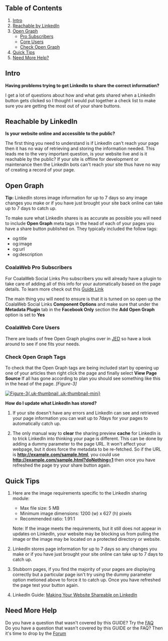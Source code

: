 ## Table of Contents
1.  [Intro](#intro)
2.  [Reachable by LinkedIn](#reachable)
3.  [Open Graph](#og)
    - [Pro Subscribers](#og-pro)
    - [Core Users](#og-core)
    - [Check Open Graph](#og-check)
4.  [Quick Tips](#tips)
5.  [Need More Help?](#more-help)

## <a class="doc-top" name="intro"></a>Intro

**Having problems trying to get LinkedIn to share the correct information?**

I get a lot of questions about how and what gets shared when a LinkedIn button gets clicked so I thought I would put together a check list to make sure you are getting the most out of your share buttons.

## <a name="reachable"></a>Reachable by LinkedIn

**Is your website online and accessible to the public?**

The first thing you need to understand is if LinkedIn can't reach your page then it has no way of retrieving and storing the information needed. This leads me to the very important question, is your website live and is it reachable by the public? If your site is offline for development or maintenance then the LinkedIn bots can't reach your site thus have no way of creating a record of your page.

## <a name="og"></a>Open Graph

**Tip:** LinkedIn stores image information for up to 7 days so any image changes you make or if you have just brought your site back online can take up to 7 days to catch up.

To make sure what LinkedIn shares is as accurate as possible you will need to include **Open Graph** meta tags in the head of each of your pages you have a share button published on. They typically included the follow tags:

-   og:title
-   og:image
-   og:url
-   og:description

### <a name="og-pro"></a>CoalaWeb Pro Subscribers

For CoalaWeb Social Links Pro subscribers you will already have a plugin to take care of adding all of this info for your automatically based on the page details. To learn more check out this [Guide Link](https://coalaweb.com/support/documentation/item/coalaweb-social-links-guide#options-og) 

The main thing you will need to ensure is that it is turned on so open up the CoalaWeb Social Links **Component Options** and make sure that under the **Metadata Plugin** tab in the **Facebook Only** section the **Add Open Graph** option is set to **Yes**

### <a name="og-core"></a>CoalaWeb Core Users

There are loads of free Open Graph plugins over in [JED](https://extensions.joomla.org/extensions/extension/?searchall=Open+Graph&filter%5Btags%5D%5B%5D=&filter%5Bcore_catid%5D=&filter%5Bincludes%5D=&filter%5Bversions%5D=&filter%5Btype%5D=free&filter%5Bhasdemo%5D=&order=&filter%5Bnewupdated%5D=&filter%5Bscore%5D=&filter%5Bfavourites%5D=&dir=DESC&limitstart=0&controller=filter&view=extension&layout=list&Itemid=145&clearorders=0&clearfilters=1) so have a look around to see if one fits your needs.

### <a name="og-check"></a>Check Open Graph Tags

To check that the Open Graph tags are being included start by opening up one of your articles then right click the page and finally select **View Page Source** If all has gone according to plan you should see something like this in the head of the page. *\[Figure-3\]*

<a data-lightbox="on" href="https://d1tgoab1lhw0tx.cloudfront.net/images/docs/joomla-extensions/social-links/fb-share/cw-fbshare-figure3.png">![Figure-3](https://d1tgoab1lhw0tx.cloudfront.net/images/docs/joomla-extensions/social-links/fb-share/cw-fbshare-figure3.png "Figure-3"){.uk-thumbnail .uk-thumbnail-mini}</a>

**How do I update what LinkedIn has stored?**

1. If your site doesn't have any errors and LinkedIn can see and retrieved your page information you can wait up to 7days for your pages to automatically catch up.

2. The only manual way to **clear** the sharing preview **cache** for LinkedIn is to trick LinkedIn into thinking your page is different. This can be done by adding a dummy parameter to the page URL. It won't affect your webpage, but it does force the metadata to be re-fetched. So if the URL is **http://example.com/sample.html**, you could use **http://example.com/sample.html?doNothing=1** then once you have refreshed the page try your share button again.

## <a name="tips"></a>Quick Tips

1. Here are the image requirements specific to the LinkedIn sharing module:

    - Max file size: 5 MB
    - Minimum image dimensions: 1200 (w) x 627 (h) pixels
    - Recommended ratio: 1.91:1

    Note: If the image meets the requirements, but it still does not appear in updates on LinkedIn, your website may be blocking us from pulling the image or the image may be located on a protected directory or website.

2. LinkedIn stores page information for up to 7 days so any changes you make or if you have just brought your site online can take up to 7 days to catch up.

3. Stubborn pages, if you find the majority of your pages are displaying correctly but a particular page isn't try using the dummy parameter option metioned above to force it to catch up. Once you have refreshed the page test your button again.

4. LinkedIn Guide: [Making Your Website Shareable on LinkedIn](https://www.linkedin.com/help/linkedin/answer/46687/making-your-website-shareable-on-linkedin) 

## <a name="more-help"></a>Need More Help

<div class="uk-alert">Do you have a question that wasn't covered by this GUIDE? Try the <a href="https://coalaweb.com/support/documentation/category/social-links" target="_self">FAQ</a></div>

<div class="uk-alert">Do you have a question that wasn't covered by this GUIDE or the FAQ? Then it's time to drop by the <a href="https://coalaweb.com/forum/index" target="_self">Forum</a></div>